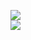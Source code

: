 [![](https://img.shields.io/badge/Made%20With-Github%20Spray-lightgrey.svg?style=for-the-badge&logo=github)](https://github.com/Annihil/github-spray#24988)  
[![](https://i.imgur.com/2DrTn0Z.gif)](https://github.com/Annihil/github-spray)